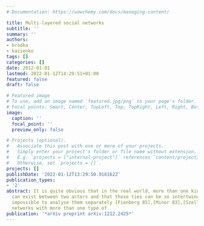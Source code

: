 ```yaml
---
# Documentation: https://wowchemy.com/docs/managing-content/

title: Multi-layered social networks
subtitle: ''
summary: ''
authors:
- brodka
- kazienko
tags: []
categories: []
date: 2012-01-01
lastmod: 2022-01-12T14:29:51+01:00
featured: false
draft: false

# Featured image
# To use, add an image named `featured.jpg/png` to your page's folder.
# Focal points: Smart, Center, TopLeft, Top, TopRight, Left, Right, BottomLeft, Bottom, BottomRight.
image:
  caption: ''
  focal_point: ''
  preview_only: false

# Projects (optional).
#   Associate this post with one or more of your projects.
#   Simply enter your project's folder or file name without extension.
#   E.g. `projects = ["internal-project"]` references `content/project/deep-learning/index.md`.
#   Otherwise, set `projects = []`.
projects: []
publishDate: '2022-01-12T13:29:50.918162Z'
publication_types:
- '2'
abstract: It is quite obvious that in the real world, more than one kind of relationship
  can exist between two actors and that those ties can be so intertwined that it is
  impossible to analyse them separately [Fienberg 85],[Minor 83],[Szell 10]. Social
  networks with more than one type of
publication: '*arXiv preprint arXiv:1212.2425*'
---
```

